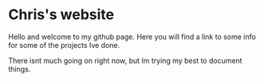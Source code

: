 # Chris's website

Hello and welcome to my github page. Here you will find a link to some info for some of the projects Ive done.

There isnt much going on right now, but Im trying my best to document things.
